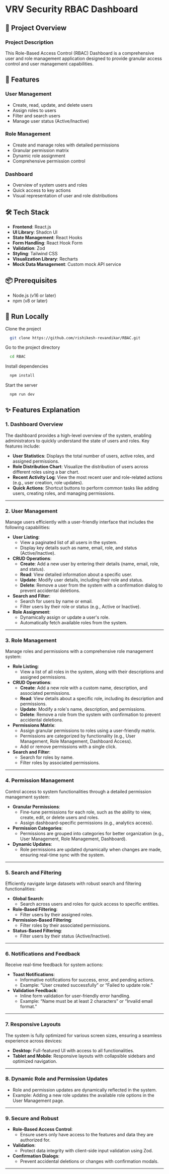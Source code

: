 # VRV Security RBAC Dashboard

## 🌟 Project Overview

### Project Description

This Role-Based Access Control (RBAC) Dashboard is a comprehensive user and role management application designed to provide granular access control and user management capabilities.

## 🚀 Features

### User Management

-   Create, read, update, and delete users
-   Assign roles to users
-   Filter and search users
-   Manage user status (Active/Inactive)

### Role Management

-   Create and manage roles with detailed permissions
-   Granular permission matrix
-   Dynamic role assignment
-   Comprehensive permission control

### Dashboard

-   Overview of system users and roles
-   Quick access to key actions
-   Visual representation of user and role distributions

## 🛠 Tech Stack

-   **Frontend**: React.js
-   **UI Library**: Shadcn UI
-   **State Management**: React Hooks
-   **Form Handling**: React Hook Form
-   **Validation**: Zod
-   **Styling**: Tailwind CSS
-   **Visualization Library**: Recharts
-   **Mock Data Management**: Custom mock API service

## 📦 Prerequisites

-   Node.js (v16 or later)
-   npm (v8 or later)

## 🔧 Run Locally

Clone the project

```bash
  git clone https://github.com/rishikesh-revandikar/RBAC.git
```

Go to the project directory

```bash
  cd RBAC
```

Install dependencies

```bash
  npm install
```

Start the server

```bash
  npm run dev
```

## ✨ Features Explanation

### 1. Dashboard Overview
The dashboard provides a high-level overview of the system, enabling administrators to quickly understand the state of users and roles. Key features include:
- **User Statistics**: Displays the total number of users, active roles, and assigned permissions.
- **Role Distribution Chart**: Visualize the distribution of users across different roles using a bar chart.
- **Recent Activity Log**: View the most recent user and role-related actions (e.g., user creation, role updates).
- **Quick Actions**: Shortcut buttons to perform common tasks like adding users, creating roles, and managing permissions.

---

### 2. User Management
Manage users efficiently with a user-friendly interface that includes the following capabilities:
- **User Listing**: 
  - View a paginated list of all users in the system.
  - Display key details such as name, email, role, and status (Active/Inactive).
- **CRUD Operations**:
  - **Create**: Add a new user by entering their details (name, email, role, and status).
  - **Read**: View detailed information about a specific user.
  - **Update**: Modify user details, including their role and status.
  - **Delete**: Remove a user from the system with a confirmation dialog to prevent accidental deletions.
- **Search and Filter**:
  - Search for users by name or email.
  - Filter users by their role or status (e.g., Active or Inactive).
- **Role Assignment**:
  - Dynamically assign or update a user's role.
  - Automatically fetch available roles from the system.

---

### 3. Role Management
Manage roles and permissions with a comprehensive role management system:
- **Role Listing**:
  - View a list of all roles in the system, along with their descriptions and assigned permissions.
- **CRUD Operations**:
  - **Create**: Add a new role with a custom name, description, and associated permissions.
  - **Read**: View details about a specific role, including its description and permissions.
  - **Update**: Modify a role's name, description, and permissions.
  - **Delete**: Remove a role from the system with confirmation to prevent accidental deletions.
- **Permissions Matrix**:
  - Assign granular permissions to roles using a user-friendly matrix.
  - Permissions are categorized by functionality (e.g., User Management, Role Management, Dashboard Access).
  - Add or remove permissions with a single click.
- **Search and Filter**:
  - Search for roles by name.
  - Filter roles by associated permissions.

---

### 4. Permission Management
Control access to system functionalities through a detailed permission management system:
- **Granular Permissions**:
  - Fine-tune permissions for each role, such as the ability to view, create, edit, or delete users and roles.
  - Assign dashboard-specific permissions (e.g., analytics access).
- **Permission Categories**:
  - Permissions are grouped into categories for better organization (e.g., User Management, Role Management, Dashboard).
- **Dynamic Updates**:
  - Role permissions are updated dynamically when changes are made, ensuring real-time sync with the system.

---

### 5. Search and Filtering
Efficiently navigate large datasets with robust search and filtering functionalities:
- **Global Search**:
  - Search across users and roles for quick access to specific entities.
- **Role-Based Filtering**:
  - Filter users by their assigned roles.
- **Permission-Based Filtering**:
  - Filter roles by their associated permissions.
- **Status-Based Filtering**:
  - Filter users by their status (Active/Inactive).

---

### 6. Notifications and Feedback
Receive real-time feedback for system actions:
- **Toast Notifications**:
  - Informative notifications for success, error, and pending actions.
  - Example: “User created successfully” or “Failed to update role.”
- **Validation Feedback**:
  - Inline form validation for user-friendly error handling.
  - Example: “Name must be at least 2 characters” or “Invalid email format.”

---

### 7. Responsive Layouts
The system is fully optimized for various screen sizes, ensuring a seamless experience across devices:
- **Desktop**: Full-featured UI with access to all functionalities.
- **Tablet and Mobile**: Responsive layouts with collapsible sidebars and optimized navigation.

---

### 8. Dynamic Role and Permission Updates
- Role and permission updates are dynamically reflected in the system.
- Example: Adding a new role updates the available role options in the User Management page.

---

### 9. Secure and Robust
- **Role-Based Access Control**:
  - Ensure users only have access to the features and data they are authorized for.
- **Validation**:
  - Protect data integrity with client-side input validation using Zod.
- **Confirmation Dialogs**:
  - Prevent accidental deletions or changes with confirmation modals.

---

